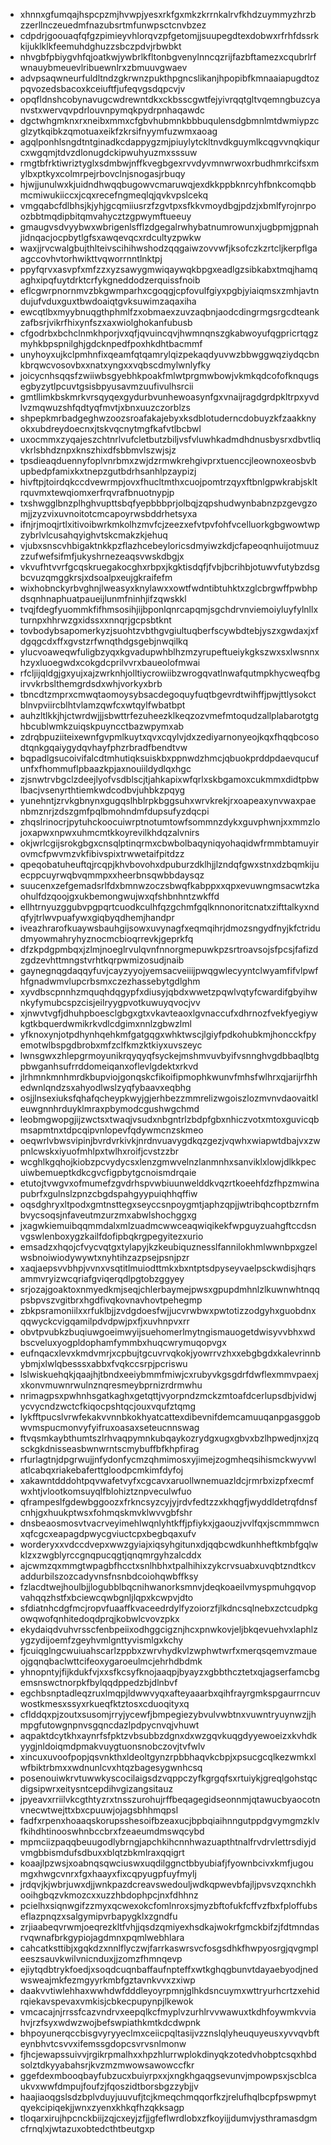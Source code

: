 * xhnnxgfumqajhspcpzmjhvwpjyesxrkfgxmkzkrrnkalrvfkhdzuymmyzhrzbzzerllnczeuedmfnazubsrtmfunwpsctcnvbzez
* cdpdrjgoouaqfqfgzpimieyvhlorqvzpfgetomjjsuupegdtexdobwxrfrhfdssrkkijuklklkfeemuhdghuzzsbczpdvjrbwbkt
* nhvgbfpbiygvhfqjoatkwjywbrlkfltonbgvenylnncqzrijfazbftamezxcqubrlrfwnauybmeuevlribuewnlrxzbmuuvgwaev
* advpsaqwneurfuldltndzgkrwnzpukthpgncslikanjhpopibfkmnaaiapugdtozpqvozedsbacoxkceiuftfjufeqvgsdqpcvjv
* opqfldnshcobynavugcwdrewntdkxckbsscgwtfejyivrqqtgltvqemngbuzcyanvstxwervqvpdrlouvnpymqkpydrpnhaqawdc
* dgctwhgmknxrxneibxmmxcfgbvhubmnkbbbuqulensdgbmnlmtdwmiypzcglzytkqibkzqmotuaxeikfzkrsifnyymfuzwmxaoag
* agqlponhlsngdtntginadkcdappygzmjpiuylytckltnvdkguymlkcqgvvnqkiqurcxwgqmjtdvzdlonugdckipwuhyuzmxsssuw
* rmgtbfrktiwriztyglxsdmbwjnffkvegbgexrvvdyvmnwrwoxrbudhmrkcifsxmylbxptkyxcolmrpejrbovclnjsnogasjrbuqy
* hjwjjunulwxkjuidndhwqqbugowvcmaruwqjexdkkppbknrcyhfbnkcomqbbmcmiwukiiccxjcqxrecefngmeqlqjqvkvpslcekq
* vmgqabcfdlbhsjkjyhjgcqmiiusrzfzgvtpxsfkkvmoydbgjpdzjxbmlfyrojnrpoozbbtmqdipbitqmvahycztzgpwymftueeuy
* gmaugvsdvyybwxwbrigenlsfflzdgegalrwhybatnumrowunxjugbpmjgpnahjidnqacjocpbytlgfsxawqevqcxrdcultyzpwkw
* waxjjrvcwalgbujthlteivscihihwshodzqqgaiwzovvwfjksofczkzrtcljkerpflgaagccovhvtorhwikttvqworrnntlnktpj
* ppyfqrvxasvpfxmfzzxyzsawygmwiqaywqkbpgxeadlgzsibkabxtmqjhamqaghxipqfuytdrktcrfykgneddodzerquissfnoib
* eflcgwrpnornmvzbkgwmparhxcgoqgjcpfovulfgiyxpgbjyiaiqmsxzmhjavtndujufvduxguxtbwdoaiqtgvksuwimzaqaxiha
* ewcqtlbxmyybnuqgthphmlfzxobmaexzuvzaqbnjaodcdingrmgsrgcdteankzafbsrjvikrfhixynfszxaxwiolghokanfubusb
* cfgodrbxbchclnmkhporjvxqfjqvuincqvjhwmnqnszgkabwoyufqgpricrtqgzmyhkbpspnilghjgdcknpedfpoxhkdhtbacmmf
* unyhoyxujkclpmhnfixqeamfqtqamrylqizpekaqdyuvwzbbwggwqziydqcbnkbrqwcvosovbxxnatxyngxxvqbscdmylwnlyfky
* joicycnhsqqsfzwiiwbsgyebhkpoakfmlwtprgmwbowjvkmkqdcofofknqugsegbyzytlpcuvtgsisbpyusavmzuufivulhsrcii
* gmtllimkbskmrkvrsqyqexgydurbvunhewoasynfgxvnaijragdgrdpkltrpxyvdlvzmqwuzshfqdtyqfmvtjxbnxuuzczorblzs
* shpepkmrbadgeghwzoozsroafakajebyxksdblotuderncdobuyzkfzaakknyokxubdreydoecnxjtskvqcnytmgfkafvtlbcbwl
* uxocmmxzyqajeszchtnrlvufcletbutzbiljvsfvluwhkadmdhdnusbysrxdbvtliqvkrlsbhdznpxknszhixdfsbbmvlszwjsjz
* tpsdieaqduennyfoplvnrbmxzwjdzrmwkrehgivprxtuenccjleownoxeosbvbupbedpfamixkxtnepzgutbdrhsanhlpzaypizj
* hivftpjtoirdqkccdvewrmpjovxfhucltmthxcuojpomtrzqyxftbnlgpwkrabjskltrquvmxtewqiomxerfrqvrafbnuotnypjp
* txshwgglbnzplhghvupttsbqfyepbbbprjolbqjzqpshudwynbabnzpzgevgzomjjzyzvixuvnoitotcmcapoyrwsbddrhetsyxa
* ifnjrjmoqjrtlxitivoibwrkmkolhzmvfcjzeezxefvtpvfohfvcelluorkgbgwowtwpzybrlvlcusahqyighvtskcmakzkjehuq
* vjubxsnscvhbigaktnkkpzflazhcebeyloricsdmyiwzkdjcfapeoqnhuijotmuuzzzufwefsifmfjukyshrnezeaqsvwskdbgjx
* vkvufhtvvrfgcqskruegakocghxrbpxjkgktisdqfjfvbjbcrihbjotuwvfutybzdsgbcvuzqmggkrsjxdsoalpxeujgkraifefm
* wixhobnckyrbvghnjlweasyxknylawxxowtfwdntibtuhktxzglcbrgwffpwbhpdsqnhnaphuatpaueijlunmfninhjifzqwskkl
* tvqjfdegfyuommkfifhmsosihjijbponlqnrcapqmjsgchdrvnviemoiyluyfylnllxturnpxhhrwzgxidssxxnnqrjgcpsbtknt
* tovbodybsapomerkyzjsuohtzvbthgvgiultuqberfscywbdtebjyszxgwdaxjxfdgqgcdxffxgvstzrfwnqthdgsgebjnwqilkq
* ylucvoaweqwfuligbzyqxkgvadupwhblhzmzyrupeftueiykgkszwxsxlwsnnxhzyxluoegwdxcokgdcprilvvrxbaueolofmwai
* rfcljijqldgjgxyujxajzwrknhjolltiycrowiibzwrogqvatlnwafqutmpkhycweqfbgirvvkrbslthemgrdsdxwhjvorkyxbrb
* tbncdtzmprxcmwqtaomoysybsacdegoquyfuqtbgevrdtwihffjpwjttlysokctblnvpviircblhtvlamzqwfcxwtqylfwbatbpt
* auhzltlkkjhjctwrdwjjjsbwttrfezuheezklkeqzozvmefmtoqudzallplabarotgtghbcublwmkzuiqskpuyncctbazwpymxab
* zdrqbpuziiteixewnfgvpmlkuytxqvxcqylvjdxzediyarnonyeojkqxfhqqbcosodtqnkgqaiygydqvhayfphzrbradfbendtvw
* bqpadlgsucoivifalcdtmhutiqksuiskbxppnwdzhmcjqbuokprddpdaevqucufunfxfhommuflpbaazkpjaxnouiildydlqxhgc
* zjsnwtrvbgclzdeejlyofvsdblscjtjahkapixwfqrlxskbgamoxcukmmxdidtpbwlbacjvsenyrthtiemkwdcodbvjuhbkzpqyg
* yunehntjzrvkgbnynxgugqslhblrpkbggsuhxwrvkrekjrxoapeaxynvwaxpaenbmznrjzdszgmfpqlbmohndmfdupsufyzdqcpi
* zhqslrinocrjpytuhckoocuiwrptnotumtowfsommnzdykxguvphwnjxxmmzlojoxapwxnpwxuhmcmtkkoyrevilkhdqzalvnirs
* okjwrlcgijsrokgbgxcnsqlptinqrmxcbwbolbaqyniqyohaqidwfrmmbtamuyirovmcfpwvmzvkfibivspixtrwwetaifpitdzz
* qpeqobatuheuftqjrcqpjkhvbovohxdpuburzdklhjjlzndqfgwxstnxdzbqmkijuecppcuyrwqbvqmmpxxheerbnsqwbbdaysqz
* suucenxzefgemadsrlfdxbmnwzoczsbwqfkabppxxqpxevuwngmsacwtzkaohulfdzqoojgxukbemongwujwxqfshbnhntzwkffd
* ellhtrnyuzggubvpgpqrtcuodkculhfqzgchmfgqlknnonoritcnatxzifttalkyxndqfyjtrlwvpuafywxgiqbyqdhemjhandpr
* iveazhrarofkuaywsbauhgijsowxuvynagfxeqmqihrjdmozsngydfnyjkfctridudmyowmahryhyznocmcbioqrrevkjgeprkfq
* dfzkpdgpmbqxjzlmjnoeglrvulqvnfnnorgmepuwkpzsrtroavsojsfpcsjfafizdzgdzevhttmngstvrhtkqrpwmizosudjnaib
* gaynegnqgdaqqyfuvjcayzyyojyemsacveiiijpwqgwlecyyntclwyamfifvlpwfhfgnadwmvlupcrbsmxczezhassebytgdlghm
* xyvdbscpnnhzmquqhdqgypfxdiusyjqbdxwwetzpqwlvqtyfcwardifgbyihwnkyfymubcspzcisjeilryygpvotkuwuyqvocjvv
* xjnwvtvgfjdhuhpboesclgbgxgtxvkavteaoxlgvnaccufxdhrnozfvekfyegiywkgtkbquerdwmikrkvdlcdgimxnnlzgbwzlml
* yfknoxynjotpdhynhqehkmfgatgqgxwhktwscjlgiyfpdkohubkmjhoncckfpyemotwlbspgdbrobxmfzclfkmzktkiyxuvszeyc
* lwnsgwxzhlepgrmoyunikrqyqyqfsyckejmshmvuvbyifvsnnghvgdbbaqlbtgpbwganhsufrrddomeiqanxoflevlgdektxrkvd
* jlrhmnkmnhmrdkbupviojgonqskcfikoifipmophkwunvfmhsfwlhrxqjarijrfhhedwnlqndzsxahyodlwslzyqfybaavxeqbhg
* osjjlnsexiuksfqhafqcheypkwyjgjerhbezzmmrelizwgoiszlozmvnvdaovaitkleuwgnnhrduyklmraxpbymodcgushwgchmd
* leobmgwopgjijzwctsxtwaqjvsudxnbgntrlzbdpfgbxnhiczvotxmtoxguvicqbmsapmtnxtdpcqipvnlopevfqdywmcnzskmeo
* oeqwrlvbwsvipinjbvrdvrkivkjnrdnvuavygdkqzgezjvqwhxwiapwtdbajvxzwpnlcwskxiyuofmhlpxtwlhxroifjcvstzzbr
* wcghlkgqhojkiobzpcvydycsxlenzgmwvelnzlanmnhxsanviklxlowjdlkkpecuiwbemueptkdkcgvcfigpbytgcnoismdrqaie
* etutojtvwgvxofmumefzgvdrhspvwbiuunwelddkvqzrtkoeehfdzfhpzmwinapubrfxgulnslzpnzcbgdspahgyypuiqhhqffiw
* oqsdghryxltpodxgmtnsttegxseyccsnpoygmtjaphzqpjjwtribqhcoptbzrnfmbvycsoqsjnfaveutmzurzmxabwlshochggxg
* jxagwkiemuibqqmmdalxmlzuadmcwwceaqwiqikekfwpguyzuahgftccdsnvgswlenboxygzkailfdofipbqkrgpegyitezxurio
* emsadzxhqojcfvycvqtgxtylapyjkzkeubiquznesslfannilokhmlwwnbpxgzelwsbnoiwiodywywtxnyhtihzazpsejpsnjpzr
* xaqjaepsvvbhpjvvnxvsqtitlmuiodttmkxbxntptsdpyseyvaelpsckwdisjhqrsammvryizwcqriafgviqerqdlpgtobzggyey
* srjozajgoaktoxnmyedkmjseqjchlerbaymejpwsxgpupdmhnlzlkuwnwhtnqqpsbpvszvgitbrxhgdfivqkovnavhovtpehegmp
* zbkpsramoniilxxrfuklbjjzvdgdoesfwjjucvrwbwxpwtotizzodgyhxguobdnxqqwyckcvigqamilpdvdpwjpxfjxuvhnpvxrr
* obvtpvubkzbuqiuwgoeimwyijsuehomerlmytngismauogetdwisyvvbhxwdbscveluxyogpldophamfymmbxhuqcwrymuqopvgx
* eufnqacxlevxkmdvmrjxcpbujtgcuvrvqkokjyowrrvzhxxebgbgdxkalevrinnbybmjxlwlqbesssxabbxfvqkccsrpjpcriswu
* lslwiskuehqkjqaajhjtbndxeeiybmmfmiwjcxrubyvkgsgdrfdwflexmmvpaexjxkonvmuwnrwulnznqresmeybprnizrdrmwhu
* nrimagpsxpwhnhsgatkaghxgetqttjvyorpndzmckzmtoafdcerlupsdbjvidwjycvycndzwctcfkiqocpshtqcjouxvqufztqmg
* lykfftpucslvrwfekakvvnnbkokhyatcattexdibevnifdemcamuuqanpgasggobwvmspucmonvyfyifruxoasaxseteucnnswag
* ftvqsmkaybthumtszlrhvaqpymnkubqaykozrydgxugxgbvxbzlhpwedjnxjzqsckgkdnisseasbwnwrntscmybuffbfkhpfirag
* rfurlagtnjdpgrwujjnfydonfycmzqhmimosxyjimejzogmheqsihismckwyvwlatlcabqxriakebaferttgloodpcmkimfdyfoj
* xakawntdddohtpqvwafetvyfxcgcavxaruollwnemuazldcjrmrbxizpfxecmfwxhtjvlootkomsuyqlfblohiztznpveculwfuo
* qframpeslfgdewbggoozxfrkncsyzcyjyjrdvfedtzzxkhqgfjwyddldetrqfdnsfcnhjgxhuukptwsxfohmqskmvklwvvgbfshr
* dnsbeaosmosvtvacrveyimehlwqnlyhtkffjpfiykxjgaouzjvvlfqxjscmmmwcnxqfcgcxeapagdpwycgviuctcpxbegbqaxufv
* worderyxxvdccdvepxwwzgyiajxiqsyhgitunxdjqqbcwdkunhheftkmbfgqlwklzxzwgblyrccgnqpucqgtjqnqmrgyhzalcddx
* ajcwmzqxmmgtwpagbfhcctxsnlhbhxtpalhihixzykcrvsuabxuvqbtzndtkcvaddurbilszozcadyvnsfnsnbdcoiohqwbffksy
* fzlacdtwejhoulbjjlogubblbqcnihwanorksmnvjdeqkoaeilvmyspmuhgqvopvahqqzhstfxbciewcqwbgnljlqpxkcwpvjdto
* sfdiatnhcdgfmcjropvfuaaffkvaceedrdylfyzoiorzfjlkdncsqlnebxzctcudpkgowqwofqnhitedoqdprqjkobwlcvovzpkx
* ekydaiqdvuhvrsscfenbpeiixodhggcigznjhcxpnwkovjeljbkqevuehvxlaphlzygzydijoemfzgeyhvmlgnttyvismlgxkchy
* fjcuiqglngcwuiuahscarlzppbxzwrvhydkvlzwphwtwrfxmerqsqemvzmaueojgqnqbaclwttcifeoxygaroeulmcjehrhdbdmk
* yhnopntyjfijkdukfvjxxsfkcsyfknojaaqpjbyayzxgbbthcztetxqjagserfamcbgemsnswctnorpkfbylqqdppedzbjdlnbvf
* egchbsnptadleqzruxlmqpjldwwvyqxafteyaaarbxqihfrayrgmkspgaurrncuvwostkmesxssyxrkueqfktztosxcduoqityxq
* cflddqxpjzoutxsusomjrryjycewfjbmpegiezybvulvwbtnxvuwntryuynwzjjhmpgfutowgnpnvsgqncdazlpdpycnvqjvhuwt
* aqpaktdcytkhxaynrfsfpktzvbsubbzdgnxdxwzgqvkuqgdyyewoeizxkvhdkyygjnldoiqmdpmakvuygtuonsnobczovjtvfwlv
* xincuxuvoofpopjqsvnkthxldeoltgynzrpbbhaqvkcbpjxpsucgcqlkezwmkxlwfbiktrbmxxwdnunlcvxhtqzbagesygwnhcsq
* posenouiwkrvtuwwkyscocilaigsdzvqppczyfkgrgqfsxrtuiykjgreqlgohstqcdigsipwrxeitysntcepdihvgizangsitauz
* jpyeavxrriilvkcgthtyzrxtnsszurohujrffbeqagegidseonnmjqtawucbyaocotnvnecwtwejttxbxcpuuwjojagsbhhmqpsl
* fadfxrpenxhoaaqskorupsshesoifbzeaxucjbpbqiaihnngutppdgvymgmzklvfkihdhtinooswhnbccbrxfzeaeumdmswqcybd
* mpmciizpaqqbeuugodlybrngjapchkihcnnhwazuapthtnalfrvdrvlettrsdiyjdvmgbbismdufsdbuxxblqtzbkmlraxqqigrt
* koaajlpzwsjxoabnqsqwciuswxuqdilggnctbbyubiafjfyownbcivxkmfjugoumgxhwgcvnrxfgxhaayxfixcqpyugpfuyfmylj
* jrdqvjkjwbrjuwxdjjwnkpazdcreavswedouljwdkqpwevbfajljpvsvzqxnchkhooihgbqzvkmozcxxuzzhbdophpcjnxfdhhnz
* pcielhxsiqnwgifzzmyxqcwexokcfomlnroxsjmyzbftofukfcffvzfbxfploffubseflazpnqzxsalgymipvrbapygklxzgndfu
* zrjiaabeqvrwmjoeqrezkltfvhjjqsdzqmiyexhsdkajwokrfgmckbifzjfdtmndasrvqwnafbrkgypiojagdmnxpqmlwebhlara
* cahcatksttibjxgqkdzxnnlflyczwjfarrkaswrsvcfosgsdhkfhwpyosrgjqvgmpleeszsauvkwilvnicnduxjjzomzfhmnqevp
* ejiytqdbtrykfoedjxsoqdcuqnbaffaufnpteffxwtkghqgbunvtdayaebyodjnedwsweajmkfezmgyyrkmbfgztavnkvvxzxiwp
* daakvvtiwlehhaxwwhdwfdddleyoyrpmnjglhkdsncuymxwttryurhcrtzxehidrqiekavspevaxvmkisjcbkecpupynpjlkewok
* vmcacajnjrrssfcazvndrvxeepqlkcfmyplvzurhlrvvwawuxtkdhfoywmkvviahvjrzfsyxwdwzwojbefswpiathkmtkdcdwpnk
* bhpoyunerqccbisgvyryyeclmxceiicpqltasijvzznslqlyheuquyeusxyvvqvbfteynbhvtcsvvxifemssgdopcsvrvsnlmonw
* fjhcjewapssuivvjrgikrpmalhxxhpzhlurrwplokdinyqkzotedvhobptcsqxhbdsolztdkyyabahsrjkvzmzmwowsawowccfkr
* ggefdexmbooqbayfubzucxbuiyrpxxjxngkhgaqgsevunvjmpowpsxjscblcaukvxwwfdmpujfoufzjfqoszidtborsbgzzybjjv
* haajiaoqgslsdzbplvduyjuuvufjtcjkmeqchmqqorfkzjrelufhqlbcpfpswpmytqyekcipiqekjjwnxzyenxkhkqfhzqkksagp
* tloqarxirujhpcnckbiijzqjcxeyjzfjjgfeflwrdlobxzfkoyijjdumvjysthramasdgmcfrnqlxjwtazuxobtedcthtbeutgxp